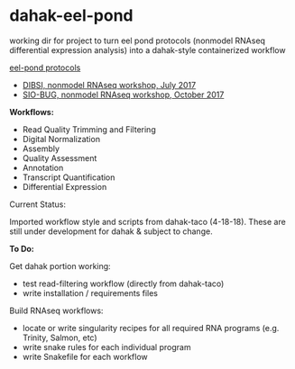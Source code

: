 # dahak-eel-pond
working dir for project to turn eel pond protocols (nonmodel RNAseq differential expression analysis) into a dahak-style containerized workflow

[eel-pond protocols](http://eel-pond.readthedocs.io/en/latest/)
* [DIBSI, nonmodel RNAseq workshop, July 2017](http://dibsi-rnaseq.readthedocs.io/en/latest/)
* [SIO-BUG, nonmodel RNAseq workshop, October 2017](http://rnaseq-workshop-2017.readthedocs.io/en/latest/index.html)

**Workflows:**
  - Read Quality Trimming and Filtering
  - Digital Normalization
  - Assembly
  - Quality Assessment
  - Annotation
  - Transcript Quantification 
  - Differential Expression



Current Status: 

Imported workflow style and scripts from dahak-taco (4-18-18). These are still under development for dahak & subject to change.

**To Do:**

Get dahak portion working:  

  - test read-filtering workflow (directly from dahak-taco)
  - write installation / requirements files

Build RNAseq workflows:  
  
  - locate or write singularity recipes for all required RNA programs (e.g. Trinity, Salmon, etc)
  - write snake rules for each individual program
  - write Snakefile for each workflow




